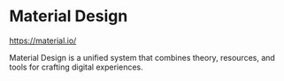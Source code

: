# Material Design

https://material.io/

Material Design is a unified system that combines theory, resources, and tools for crafting digital experiences.
